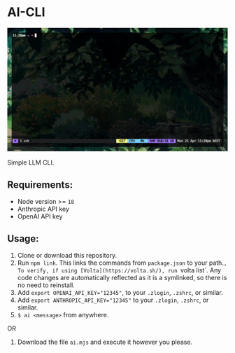 # AI-CLI

![example](example.gif)

Simple LLM CLI.

## Requirements:

- Node version >= `18`
- Anthropic API key
- OpenAI API key

## Usage: 

1. Clone or download this repository.
2. Run `npm link`. This links the commands from `package.json` to your path.`, To verify, if using [Volta](https://volta.sh/), run `volta list`.
   Any code changes are automatically reflected as it is a symlinked, so there is no need to reinstall.
3. Add `export OPENAI_API_KEY="12345"`, to your `.zlogin`, `.zshrc`, or similar.
4. Add `export ANTHROPIC_API_KEY="12345"` to your `.zlogin`, `.zshrc`, or similar. 
5. `$ ai <message>` from anywhere.

OR

1. Download the file `ai.mjs` and execute it however you please.
